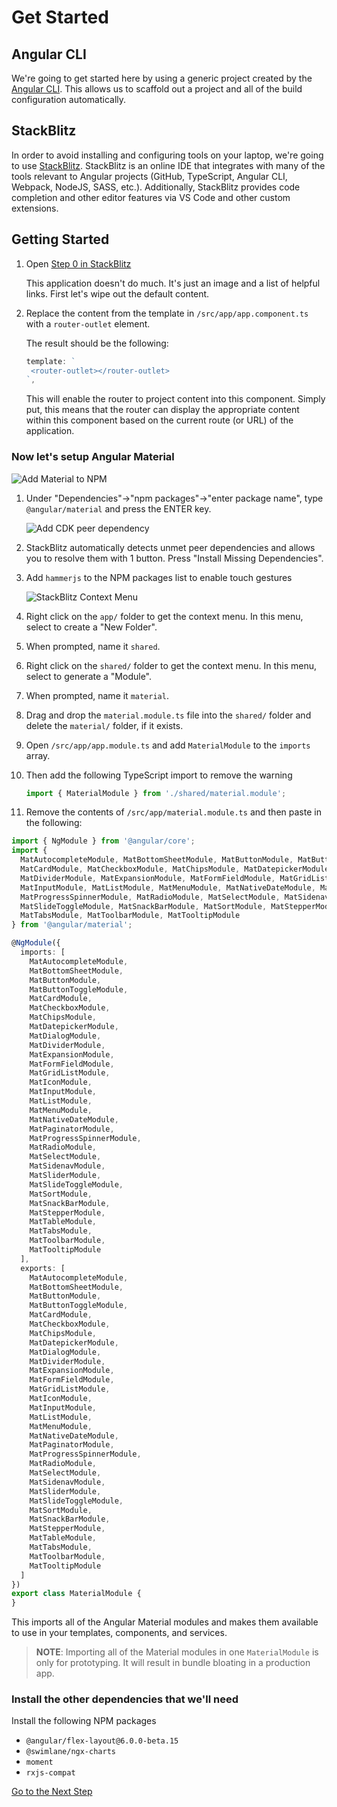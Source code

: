 # Get Started

## Angular CLI

We're going to get started here by using a generic project created by the
[Angular CLI](https://github.com/DevIntent/rapid-mvp-workshop/tree/a06ff1d624b1cbbccb563e193edb310b01d0e5cd/docs/cli.angular.io). 
This allows us to scaffold out a project and all of the build configuration automatically.

## StackBlitz

In order to avoid installing and configuring tools on your laptop, we're going to use [StackBlitz](https://stackblitz.com). 
StackBlitz is an online IDE that integrates with many of the tools relevant to Angular projects \(GitHub, TypeScript,
Angular CLI, Webpack, NodeJS, SASS, etc.\). 
Additionally, StackBlitz provides code completion and other editor features via VS Code and other custom extensions.

## Getting Started

1. Open [Step 0 in StackBlitz](http://stackblitz.com/github/devintent/rapid-mvp-workshop/tree/step-0)

    This application doesn't do much. It's just an image and a list of helpful links. First let's wipe out the default content.

2. Replace the content from the template in `/src/app/app.component.ts` with
   a `router-outlet` element. 
   
   The result should be the following:
   ```typescript
   template: `
    <router-outlet></router-outlet>
   `,
   ```

   This will enable the router to project content into this component. Simply put,
   this means that the router can display the appropriate content within this component
   based on the current route \(or URL\) of the application.

### Now let's setup Angular Material

![Add Material to NPM](https://user-images.githubusercontent.com/3506071/39678047-377d6534-513a-11e8-9770-760af467b645.png)

1. Under "Dependencies"-&gt;"npm packages"-&gt;"enter package name", type
   `@angular/material` and press the ENTER key.

    ![Add CDK peer dependency](https://user-images.githubusercontent.com/3506071/39678053-6b0001aa-513a-11e8-84eb-94dcb3291fd4.png)

1. StackBlitz automatically detects unmet peer dependencies and allows you to resolve them with 1 button. Press "Install Missing Dependencies".
1. Add `hammerjs` to the NPM packages list to enable touch gestures

    ![StackBlitz Context Menu](https://user-images.githubusercontent.com/3506071/39678192-ffb356a6-513c-11e8-8502-10fb02155ecc.png)

1. Right click on the `app/` folder to get the context menu. In this menu,
   select to create a "New Folder".

1. When prompted, name it `shared`.
1. Right click on the `shared/` folder to get the context menu. In this menu,
   select to generate a "Module".

1. When prompted, name it `material`.
1. Drag and drop the `material.module.ts` file into the `shared/` folder and delete
   the `material/` folder, if it exists.

1. Open `/src/app/app.module.ts` and add `MaterialModule` to the `imports` array.
1. Then add the following TypeScript import to remove the warning

   ```typescript
   import { MaterialModule } from './shared/material.module';
   ```

1. Remove the contents of `/src/app/material.module.ts` and then paste in the
   following:

```typescript
import { NgModule } from '@angular/core';
import {
  MatAutocompleteModule, MatBottomSheetModule, MatButtonModule, MatButtonToggleModule,
  MatCardModule, MatCheckboxModule, MatChipsModule, MatDatepickerModule, MatDialogModule,
  MatDividerModule, MatExpansionModule, MatFormFieldModule, MatGridListModule, MatIconModule,
  MatInputModule, MatListModule, MatMenuModule, MatNativeDateModule, MatPaginatorModule,
  MatProgressSpinnerModule, MatRadioModule, MatSelectModule, MatSidenavModule, MatSliderModule,
  MatSlideToggleModule, MatSnackBarModule, MatSortModule, MatStepperModule, MatTableModule,
  MatTabsModule, MatToolbarModule, MatTooltipModule
} from '@angular/material';

@NgModule({
  imports: [
    MatAutocompleteModule,
    MatBottomSheetModule,
    MatButtonModule,
    MatButtonToggleModule,
    MatCardModule,
    MatCheckboxModule,
    MatChipsModule,
    MatDatepickerModule,
    MatDialogModule,
    MatDividerModule,
    MatExpansionModule,
    MatFormFieldModule,
    MatGridListModule,
    MatIconModule,
    MatInputModule,
    MatListModule,
    MatMenuModule,
    MatNativeDateModule,
    MatPaginatorModule,
    MatProgressSpinnerModule,
    MatRadioModule,
    MatSelectModule,
    MatSidenavModule,
    MatSliderModule,
    MatSlideToggleModule,
    MatSortModule,
    MatSnackBarModule,
    MatStepperModule,
    MatTableModule,
    MatTabsModule,
    MatToolbarModule,
    MatTooltipModule
  ],
  exports: [
    MatAutocompleteModule,
    MatBottomSheetModule,
    MatButtonModule,
    MatButtonToggleModule,
    MatCardModule,
    MatCheckboxModule,
    MatChipsModule,
    MatDatepickerModule,
    MatDialogModule,
    MatDividerModule,
    MatExpansionModule,
    MatFormFieldModule,
    MatGridListModule,
    MatIconModule,
    MatInputModule,
    MatListModule,
    MatMenuModule,
    MatNativeDateModule,
    MatPaginatorModule,
    MatProgressSpinnerModule,
    MatRadioModule,
    MatSelectModule,
    MatSidenavModule,
    MatSliderModule,
    MatSlideToggleModule,
    MatSortModule,
    MatSnackBarModule,
    MatStepperModule,
    MatTableModule,
    MatTabsModule,
    MatToolbarModule,
    MatTooltipModule
  ]
})
export class MaterialModule {
}
```

This imports all of the Angular Material modules and makes them available to use in your templates, components,
and services.

> **NOTE**: Importing all of the Material modules in one `MaterialModule` is only for prototyping. It will result in bundle
bloating in a production app.

### Install the other dependencies that we'll need

Install the following NPM packages
 - `@angular/flex-layout@6.0.0-beta.15`
 - `@swimlane/ngx-charts`
 - `moment`
 - `rxjs-compat`

[Go to the Next Step](step-1.md)
